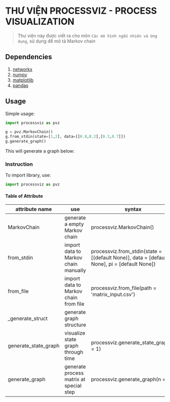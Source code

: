 # THƯ VIỆN PROCESSVIZ - PROCESS VISUALIZATION

> Thư viện này được viết ra cho môn `Các mô hình ngẫu nhiên và ứng dụng`, sử dụng để mô tả Markov chain

## Dependencies

1. [networkx](https://networkx.github.io/)
2. [numpy](https://matplotlib.org/)
3. [matplotlib](https://numpy.org/)
4. [pandas](https://pandas.pydata.org/)

## Usage

Simple usage:

```python
import processviz as pvz

g = pvz.MarkovChain()
g.from_stdin(state=[1,2], data=[[0.8,0.2],[0.3,0.7]])
g.generate_graph()
```

This will generate a graph below:

### Instruction

To import library, use:

```python
import processviz as pvz
```

#### Table of Attribute

| attribute name       | use                                     | syntax                                                                                      |
| -------------------- | --------------------------------------- | ------------------------------------------------------------------------------------------- |
| MarkovChain          | generate a empty Markov chain           | processviz.MarkovChain()                                                                    |
| from_stdin           | import data to Markov chain manually    | processviz.from_stdin(state = [(default None)], data = [default None], pi = [default None]) |
| from_file            | import data to Markov chain from file   | processviz.from_file(path = 'matrix_input.csv')                                             |
| \_generate_struct    | generate graph structure                |                                                                                             |
| generate_state_graph | visualize state graph through time      | processviz.generate_state_graph(n = 1)                                                      |
| generate_graph       | generate process matrix at special step | processviz.generate_graph(n = 1)                                                            |
